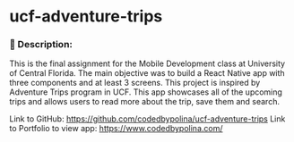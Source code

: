 # ucf-adventure-trips

### 📝 Description:

This is the final assignment for the Mobile Development class at University of Central Florida. The main objective was to build a React Native app with three components and at least 3 screens.
This project is inspired by Adventure Trips program in UCF. This app showcases all of the upcoming trips and allows users to read more about the trip, save them and search.

Link to GitHub: https://github.com/codedbypolina/ucf-adventure-trips
Link to Portfolio to view app: https://www.codedbypolina.com/
